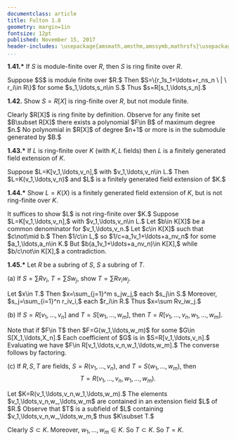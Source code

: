 ```yaml
---
documentclass: article
title: Fulton 1.8
geometry: margin=1in
fontsize: 12pt
published: November 15, 2017
header-includes: \usepackage{amsmath,amsthm,amssymb,mathrsfs}\usepackage[all]{xy}
...
```


**1.41.\*** If $S$ is module-finite over $R,$ then $S$ is ring finite over
$R.$

<div class="proof">
Suppose $S$ is module finite over $R.$ Then $S=\{r_1s_1+\ldots+r_ns_n \ | \ r_i\in R\}$
for some $s_1,\ldots,s_n\in S.$ Thus $s=R[s_1,\ldots,s_n].$
</div>

**1.42.** Show $S=R[X]$ is ring-finite over $R,$ but not module finite.

<div class="proof">
Clearly $R[X]$ is ring finite by definition. Observe for any finite set
$B\subset R[X]$ there exists a polynomial $F\in B$ of maximum degree $n.$
No polynomial in $R[X]$ of degree $n+1$ or more is in the submodule generated by
$B.$
</div>

**1.43.\*** If $L$ is ring-finite over $K$ (with $K,L$ fields) then $L$ is
a finitely generated field extension of $K.$

<div class="proof">
Suppose $L=K[v_1,\ldots,v_n],$ with $v_1,\ldots,v_n\in L.$ Then
$L=K(v_1,\ldots,v_n)$ and $L$ is a finitely generated field extension of $K.$
</div>

**1.44.\*** Show $L=K(X)$ is a finitely generated field extension of $K,$
but is not ring-finite over $K.$

<div class="proof">
It suffices to show $L$ is not ring-finite over $K.$ Suppose $L=K[v_1,\ldots,v_n],$
with $v_1,\ldots,v_n\in L.$ Let $b\in K[X]$ be a common denominator for
$v_1,\ldots,v_n.$ Let $c\in K[X]$ such that $c\not\mid b.$ Then $1/c\in L,$
so $1/c=a_1v_1+\ldots+a_nv_n$ for some $a_1,\ldots,a_n\in K.$ But
$b(a_1v_1+\ldots+a_nv_n)\in K[X],$ while $b/c\not\in K[X],$ a contradiction.
</div>

**1.45.\*** Let $R$ be a subring of $S,$ $S$ a subring of $T.$

\(a\) If $S=\sum Rv_i,$ $T=\sum Sw_j,$ show $T=\sum Rv_iw_j.$

<div class="proof">
Let $x\in T.$ Then $x=\sum_{j=1}^m s_jw_j,$ each $s_j\in S.$ Moreover,
$s_j=\sum_{i=1}^n r_iv_i,$ each $r_i\in R.$ Thus $x=\sum Rv_iw_j.$
</div>

\(b\) If $S=R[v_1,\ldots,v_n]$ and $T=S[w_1,\ldots,w_m],$ then
$T=R[v_1,\ldots,v_n,w_1,\ldots,w_m].$

<div class="proof">
Note that if $F\in T$ then $F=G(w_1,\ldots,w_m)$ for some $G\in S[X_1,\ldots,X_n].$
Each coefficient of $G$ is in $S=R[v_1,\ldots,v_n].$ Evaluating we have
$F\in R[v_1,\ldots,v_n,w_1,\ldots,w_m].$ The converse follows by factoring.
</div>

\(c\) If $R,S,T$ are fields, $S=R(v_1,\ldots,v_n),$ and $T=S(w_1,\ldots,w_m),$
then
$$
    T=R(v_1,\ldots,v_n,w_1,\ldots,w_m).
$$

<div class="proof">
Let $K=R(v_1,\ldots,v_n,w_1,\ldots,w_m).$
The elements $v_1,\ldots,v_n,w_,\ldots,w_m$ are contained in an extension field
$L$ of $R.$ Observe that $T$ is a subfield of $L$ containing
$v_1,\ldots,v_n,w_,\ldots,w_m,$ thus $K\subset T.$

Clearly $S\subset K.$ Moreover,
$w_1,\ldots,w_m\in K.$ So $T\subset K.$ So $T=K.$
</div>
